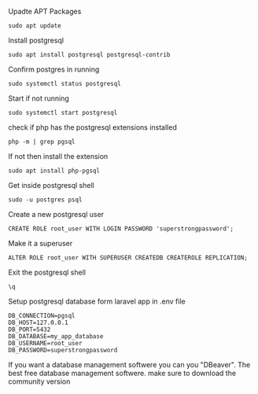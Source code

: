 
Upadte APT Packages

    sudo apt update

Install postgresql

    sudo apt install postgresql postgresql-contrib

Confirm postgres in running

    sudo systemctl status postgresql

Start if not running

    sudo systemctl start postgresql

check if php has the postgresql extensions installed

    php -m | grep pgsql

If not then install the extension

    sudo apt install php-pgsql

Get inside postgresql shell
    
    sudo -u postgres psql

Create a new postgresql user

    CREATE ROLE root_user WITH LOGIN PASSWORD 'superstrongpassword';

Make it a superuser

    ALTER ROLE root_user WITH SUPERUSER CREATEDB CREATEROLE REPLICATION;

Exit the postgresql shell
    
    \q

Setup postgresql database form laravel app in .env file 

    DB_CONNECTION=pgsql
    DB_HOST=127.0.0.1
    DB_PORT=5432
    DB_DATABASE=my_app_database
    DB_USERNAME=root_user
    DB_PASSWORD=superstrongpassword

If you want a database management softwere you can you "DBeaver".
The best free database management softwere.
make sure to download the community version





